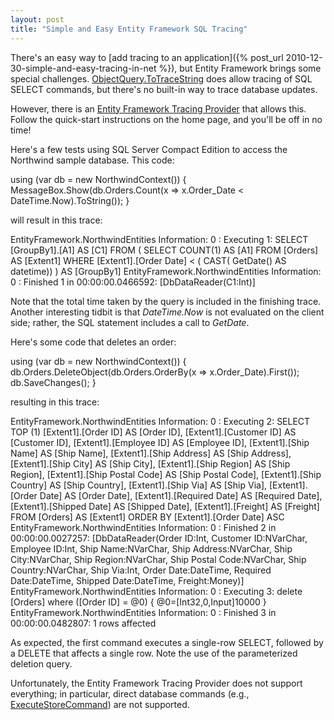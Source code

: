 ```yaml
---
layout: post
title: "Simple and Easy Entity Framework SQL Tracing"
---
```

There's an easy way to [add tracing to an application]({% post_url 2010-12-30-simple-and-easy-tracing-in-net %}), but Entity Framework brings some special challenges. [ObjectQuery.ToTraceString](http://msdn.microsoft.com/en-us/library/system.data.objects.objectquery.totracestring.aspx) does allow tracing of SQL SELECT commands, but there's no built-in way to trace database updates.

However, there is an [Entity Framework Tracing Provider](http://efwrappers.codeplex.com/) that allows this. Follow the quick-start instructions on the home page, and you'll be off in no time!

Here's a few tests using SQL Server Compact Edition to access the Northwind sample database. This code:

using (var db = new NorthwindContext())
{
    MessageBox.Show(db.Orders.Count(x => x.Order_Date < DateTime.Now).ToString());
}

will result in this trace:

EntityFramework.NorthwindEntities Information: 0 : Executing 1: SELECT [GroupBy1].[A1] AS [C1] FROM ( SELECT COUNT(1) AS [A1] FROM [Orders] AS [Extent1] WHERE [Extent1].[Order Date] < ( CAST( GetDate() AS datetime)) ) AS [GroupBy1]
EntityFramework.NorthwindEntities Information: 0 : Finished 1 in 00:00:00.0466592: [DbDataReader(C1:Int)]

Note that the total time taken by the query is included in the finishing trace. Another interesting tidbit is that _DateTime.Now_ is not evaluated on the client side; rather, the SQL statement includes a call to _GetDate_.

Here's some code that deletes an order:

using (var db = new NorthwindContext())
{
    db.Orders.DeleteObject(db.Orders.OrderBy(x => x.Order_Date).First());
    db.SaveChanges();
}

resulting in this trace:

EntityFramework.NorthwindEntities Information: 0 : Executing 2: SELECT TOP (1) [Extent1].[Order ID] AS [Order ID], [Extent1].[Customer ID] AS [Customer ID], [Extent1].[Employee ID] AS [Employee ID], [Extent1].[Ship Name] AS [Ship Name], [Extent1].[Ship Address] AS [Ship Address], [Extent1].[Ship City] AS [Ship City], [Extent1].[Ship Region] AS [Ship Region], [Extent1].[Ship Postal Code] AS [Ship Postal Code], [Extent1].[Ship Country] AS [Ship Country], [Extent1].[Ship Via] AS [Ship Via], [Extent1].[Order Date] AS [Order Date], [Extent1].[Required Date] AS [Required Date], [Extent1].[Shipped Date] AS [Shipped Date], [Extent1].[Freight] AS [Freight] FROM [Orders] AS [Extent1] ORDER BY [Extent1].[Order Date] ASC
EntityFramework.NorthwindEntities Information: 0 : Finished 2 in 00:00:00.0027257: [DbDataReader(Order ID:Int, Customer ID:NVarChar, Employee ID:Int, Ship Name:NVarChar, Ship Address:NVarChar, Ship City:NVarChar, Ship Region:NVarChar, Ship Postal Code:NVarChar, Ship Country:NVarChar, Ship Via:Int, Order Date:DateTime, Required Date:DateTime, Shipped Date:DateTime, Freight:Money)]
EntityFramework.NorthwindEntities Information: 0 : Executing 3: delete [Orders] where ([Order ID] = @0) { @0=[Int32,0,Input]10000 }
EntityFramework.NorthwindEntities Information: 0 : Finished 3 in 00:00:00.0482807: 1 rows affected

As expected, the first command executes a single-row SELECT, followed by a DELETE that affects a single row. Note the use of the parameterized deletion query.

Unfortunately, the Entity Framework Tracing Provider does not support everything; in particular, direct database commands (e.g., [ExecuteStoreCommand](http://msdn.microsoft.com/en-us/library/system.data.objects.objectcontext.executestorecommand.aspx)) are not supported.

